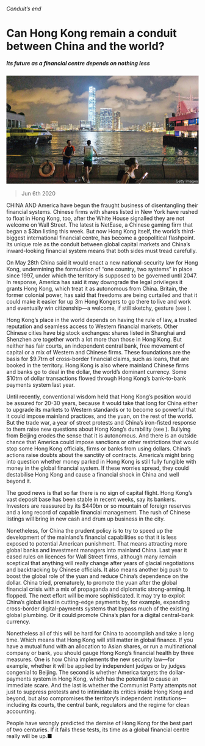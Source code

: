 ###### Conduit’s end

# Can Hong Kong remain a conduit between China and the world? 

##### Its future as a financial centre depends on nothing less 

![image](images/20200606_LDP001_0.jpg) 

> Jun 6th 2020 

CHINA AND America have begun the fraught business of disentangling their financial systems. Chinese firms with shares listed in New York have rushed to float in Hong Kong, too, after the White House signalled they are not welcome on Wall Street. The latest is NetEase, a Chinese gaming firm that began a $3bn listing this week. But now Hong Kong itself, the world’s third-biggest international financial centre, has become a geopolitical flashpoint. Its unique role as the conduit between global capital markets and China’s inward-looking financial system means that both sides must tread carefully.

On May 28th China said it would enact a new national-security law for Hong Kong, undermining the formulation of “one country, two systems” in place since 1997, under which the territory is supposed to be governed until 2047. In response, America has said it may downgrade the legal privileges it grants Hong Kong, which treat it as autonomous from China. Britain, the former colonial power, has said that freedoms are being curtailed and that it could make it easier for up 3m Hong Kongers to go there to live and work and eventually win citizenship—a welcome, if still sketchy, gesture (see ).


Hong Kong’s place in the world depends on having the rule of law, a trusted reputation and seamless access to Western financial markets. Other Chinese cities have big stock exchanges: shares listed in Shanghai and Shenzhen are together worth a lot more than those in Hong Kong. But neither has fair courts, an independent central bank, free movement of capital or a mix of Western and Chinese firms. These foundations are the basis for $9.7trn of cross-border financial claims, such as loans, that are booked in the territory. Hong Kong is also where mainland Chinese firms and banks go to deal in the dollar, the world’s dominant currency. Some $10trn of dollar transactions flowed through Hong Kong’s bank-to-bank payments system last year.

Until recently, conventional wisdom held that Hong Kong’s position would be assured for 20-30 years, because it would take that long for China either to upgrade its markets to Western standards or to become so powerful that it could impose mainland practices, and the yuan, on the rest of the world. But the trade war, a year of street protests and China’s iron-fisted response to them raise new questions about Hong Kong’s durability (see ). Bullying from Beijing erodes the sense that it is autonomous. And there is an outside chance that America could impose sanctions or other restrictions that would stop some Hong Kong officials, firms or banks from using dollars. China’s actions raise doubts about the sanctity of contracts. America’s might bring into question whether money parked in Hong Kong is still fully fungible with money in the global financial system. If these worries spread, they could destabilise Hong Kong and cause a financial shock in China and well beyond it.

The good news is that so far there is no sign of capital flight. Hong Kong’s vast deposit base has been stable in recent weeks, say its bankers. Investors are reassured by its $440bn or so mountain of foreign reserves and a long record of capable financial management. The rush of Chinese listings will bring in new cash and drum up business in the city.

Nonetheless, for China the prudent policy is to try to speed up the development of the mainland’s financial capabilities so that it is less exposed to potential American punishment. That means attracting more global banks and investment managers into mainland China. Last year it eased rules on licences for Wall Street firms, although many remain sceptical that anything will really change after years of glacial negotiations and backtracking by Chinese officials. It also means another big push to boost the global role of the yuan and reduce China’s dependence on the dollar. China tried, prematurely, to promote the yuan after the global financial crisis with a mix of propaganda and diplomatic strong-arming. It flopped. The next effort will be more sophisticated. It may try to exploit China’s global lead in cutting-edge payments by, for example, expanding cross-border digital-payments systems that bypass much of the existing global plumbing. Or it could promote China’s plan for a digital central-bank currency.

Nonetheless all of this will be hard for China to accomplish and take a long time. Which means that Hong Kong will still matter in global finance. If you have a mutual fund with an allocation to Asian shares, or run a multinational company or bank, you should gauge Hong Kong’s financial health by three measures. One is how China implements the new security law—for example, whether it will be applied by independent judges or by judges congenial to Beijing. The second is whether America targets the dollar-payments system in Hong Kong, which has the potential to cause an immediate scare. And the last is whether the Communist Party attempts not just to suppress protests and to intimidate its critics inside Hong Kong and beyond, but also compromises the territory’s independent institutions—including its courts, the central bank, regulators and the regime for clean accounting.

People have wrongly predicted the demise of Hong Kong for the best part of two centuries. If it fails these tests, its time as a global financial centre really will be up.■

